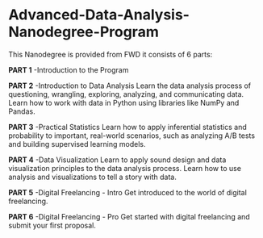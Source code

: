 # Advanced-Data-Analysis-Nanodegree-Program

This Nanodegree is provided from FWD it consists of 6 parts:

**PART 1**
-Introduction to the Program

**PART 2**
-Introduction to Data Analysis
        Learn the data analysis process of questioning, wrangling, exploring, analyzing, and communicating data. Learn how to work with data in Python using libraries like NumPy and Pandas.

**PART 3**
-Practical Statistics
        Learn how to apply inferential statistics and probability to important, real-world scenarios, such as analyzing A/B tests and building supervised learning models.

**PART 4**
-Data Visualization
        Learn to apply sound design and data visualization principles to the data analysis process. Learn how to use analysis and visualizations to tell a story with data.

**PART 5**
-Digital Freelancing - Intro
         Get introduced to the world of digital freelancing.

**PART 6**
-Digital Freelancing - Pro
         Get started with digital freelancing and submit your first proposal.

